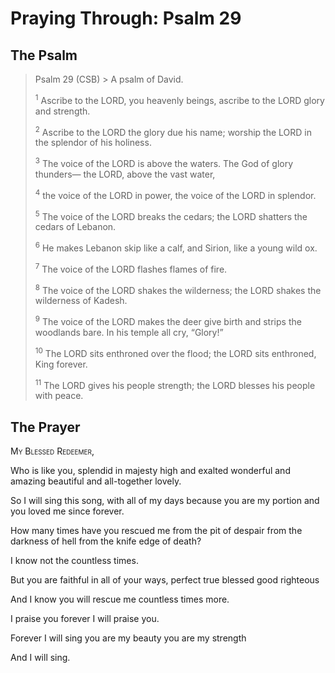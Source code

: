 # Praying Through: Psalm 29

## The Psalm

>Psalm 29 (CSB)  >
><sup></sup> A psalm of David. 
>
><sup>1</sup> Ascribe to the LORD, you heavenly beings, ascribe to the LORD glory and strength. 
>
><sup>2</sup> Ascribe to the LORD the glory due his name; worship the LORD in the splendor of his holiness. 
>
><sup>3</sup> The voice of the LORD is above the waters. The God of glory thunders— the LORD, above the vast water, 
>
><sup>4</sup> the voice of the LORD in power, the voice of the LORD in splendor. 
>
><sup>5</sup> The voice of the LORD breaks the cedars; the LORD shatters the cedars of Lebanon. 
>
><sup>6</sup> He makes Lebanon skip like a calf, and Sirion, like a young wild ox. 
>
><sup>7</sup> The voice of the LORD flashes flames of fire. 
>
><sup>8</sup> The voice of the LORD shakes the wilderness; the LORD shakes the wilderness of Kadesh. 
>
><sup>9</sup> The voice of the LORD makes the deer give birth and strips the woodlands bare. In his temple all cry, “Glory!” 
>
><sup>10</sup> The LORD sits enthroned over the flood; the LORD sits enthroned, King forever. 
>
><sup>11</sup> The LORD gives his people strength; the LORD blesses his people with peace.

## The Prayer

<div style="font-variant: small-caps;">My Blessed Redeemer,</div>


Who is like you,
    splendid in majesty
    high and exalted
    wonderful and amazing
    beautiful and all-together lovely.

So I will sing this song,
    with all of my days
    because you are my portion
    and you loved me since forever.

How many times have you rescued me
    from the pit of despair
    from the darkness of hell
    from the knife edge of death?

I know not the countless times.

But you are faithful in all of your ways,
    perfect
    true
    blessed
    good
    righteous

And I know you will rescue me countless times more.

I praise you forever I will praise you.

Forever I will sing
    you are my beauty
    you are my strength

And I will sing.

